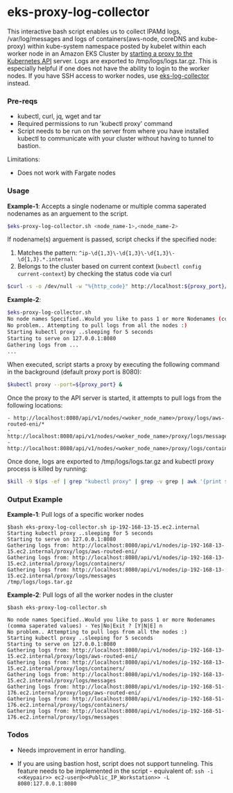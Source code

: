 # eks-proxy-log-collector

This interactive bash script enables us to collect IPAMd logs, /var/log/messages and logs of containers(aws-node, coreDNS and kube-proxy) within kube-system namespace posted by kubelet within each worker node in an Amazon EKS Cluster by [starting a proxy to the Kubernetes API] server. Logs are exported to /tmp/logs/logs.tar.gz. This is especially helpful if one does not have the ability to login to the worker nodes. If you have SSH access to worker nodes, use [eks-log-collector] instead. 


### Pre-reqs

  - kubectl, curl, jq, wget and tar
  - Required permissions to run 'kubectl proxy' command
  - Script needs to be run on the server from where you have installed kubectl to communicate with your cluster without having to tunnel to bastion. 

Limitations:
  - Does not work with Fargate nodes


### Usage
**Example-1**: Accepts a single nodename or multiple comma saperated nodenames as an arguement to the script.

```sh
$eks-proxy-log-collector.sh <node_name-1>,<node_name-2>
```

If nodename(s) arguement is passed, script checks if the specified node:
1. Matches the pattern: `^ip-\d{1,3}\-\d{1,3}\-\d{1,3}\-\d{1,3}.*.internal`
2. Belongs to the cluster based on current context (`kubectl config current-context`) by checking the status code via curl
```sh
$curl -s -o /dev/null -w "%{http_code}" http://localhost:${proxy_port}/api/v1/nodes/<node_name> -o /dev/null
```

**Example-2**:
```sh
$eks-proxy-log-collector.sh
No node names Specified..Would you like to pass 1 or more Nodenames (comma saperated values) - Yes|No|Exit ? [Y|N|E] n
No problem.. Attempting to pull logs from all the nodes :)
Starting kubectl proxy ..sleeping for 5 seconds
Starting to serve on 127.0.0.1:8080
Gathering logs from ...
...

```

When executed, script starts a proxy by executing the following command in the background (default proxy port is 8080):

```sh
$kubectl proxy --port=${proxy_port} & 
```

Once the proxy to the API server is started, it attempts to pull logs from the following locations:
```
- http://localhost:8080/api/v1/nodes/<woker_node_name>/proxy/logs/aws-routed-eni/*
- http://localhost:8080/api/v1/nodes/<woker_node_name>/proxy/logs/messages
- http://localhost:8080/api/v1/nodes/<woker_node_name>/proxy/logs/containers/*
```
Once done, logs are exported to /tmp/logs/logs.tar.gz and kubectl proxy process is killed by running:

```sh
$kill -9 $(ps -ef | grep "kubectl proxy" | grep -v grep | awk '{print $2}') &>/dev/null
```
### Output Example

**Example-1**: Pull logs of a specific worker nodes
```
$bash eks-proxy-log-collector.sh ip-192-168-13-15.ec2.internal
Starting kubectl proxy ..sleeping for 5 seconds
Starting to serve on 127.0.0.1:8080
Gathering logs from: http://localhost:8080/api/v1/nodes/ip-192-168-13-15.ec2.internal/proxy/logs/aws-routed-eni/
Gathering logs from: http://localhost:8080/api/v1/nodes/ip-192-168-13-15.ec2.internal/proxy/logs/containers/
Gathering logs from: http://localhost:8080/api/v1/nodes/ip-192-168-13-15.ec2.internal/proxy/logs/messages
/tmp/logs/logs.tar.gz

```

**Example-2**: Pull logs of all the worker nodes in the cluster
```
$bash eks-proxy-log-collector.sh

No node names Specified..Would you like to pass 1 or more Nodenames (comma saperated values) - Yes|No|Exit ? [Y|N|E] n
No problem.. Attempting to pull logs from all the nodes :)
Starting kubectl proxy ..sleeping for 5 seconds
Starting to serve on 127.0.0.1:8080
Gathering logs from: http://localhost:8080/api/v1/nodes/ip-192-168-13-15.ec2.internal/proxy/logs/aws-routed-eni/
Gathering logs from: http://localhost:8080/api/v1/nodes/ip-192-168-13-15.ec2.internal/proxy/logs/containers/
Gathering logs from: http://localhost:8080/api/v1/nodes/ip-192-168-13-15.ec2.internal/proxy/logs/messages
Gathering logs from: http://localhost:8080/api/v1/nodes/ip-192-168-51-176.ec2.internal/proxy/logs/aws-routed-eni/
Gathering logs from: http://localhost:8080/api/v1/nodes/ip-192-168-51-176.ec2.internal/proxy/logs/containers/
Gathering logs from: http://localhost:8080/api/v1/nodes/ip-192-168-51-176.ec2.internal/proxy/logs/messages

```

### Todos

 - Needs improvement in error handling.
 - If you are using bastion host, script does not support tunneling. This feature needs to be implemented in the script - equivalent of: `ssh -i <<Keypair>> ec2-user@<<Public_IP_Workstation>> -L 8080:127.0.0.1:8080`

   [eks-log-collector]: <https://github.com/nithu0115/eks-logs-collector>
   [starting a proxy to the Kubernetes API]: <https://kubernetes.io/docs/tasks/access-kubernetes-api/http-proxy-access-api/>
